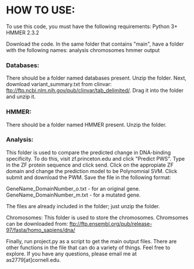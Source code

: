 # HOW TO USE:

To use this code, you must have the following requirements:
   Python 3+
   HMMER 2.3.2

Download the code. In the same folder that contains "main", have a folder with the
following names:
   analysis
   chromosomes
   hmmer
   output
   
### Databases:
 There should be a folder named databases present. Unzip the folder. Next, download 
 variant_summary.txt from clinvar: ftp://ftp.ncbi.nlm.nih.gov/pub/clinvar/tab_delimited/.
 Drag it into the folder and unzip it.
 
### HMMER:
 There should be a folder named HMMER present. Unzip the folder.
 
### Analysis:
 This folder is used to compare the predicted change in DNA-binding specificity.
 To do this, visit zf.princeton.edu and click "Predict PWS". Type in the ZF protein
 sequence and click send. Click on the appropiate ZF domain and change the prediction 
 model to be Polynomnial SVM. Click submit and download the PWM. Save the file in the 
 following format:
 
 GeneName_DomainNumber_o.txt - for an original gene.
 GeneName_DomainNumber_m.txt - for a mutated gene.
 
 The files are already included in the folder; just unzip the folder.
 
Chromosomes:
 This folder is used to store the chromosomes. Chromsomes can be downloaded from: 
 ftp://ftp.ensembl.org/pub/release-97/fasta/homo_sapiens/dna/
 
Finally, run project.py as a script to get the main output files. There are other 
functions in the file that can do a variety of things. Feel free to explore. If 
you have any questions, please email me at as2779[at]cornell.edu.
 
